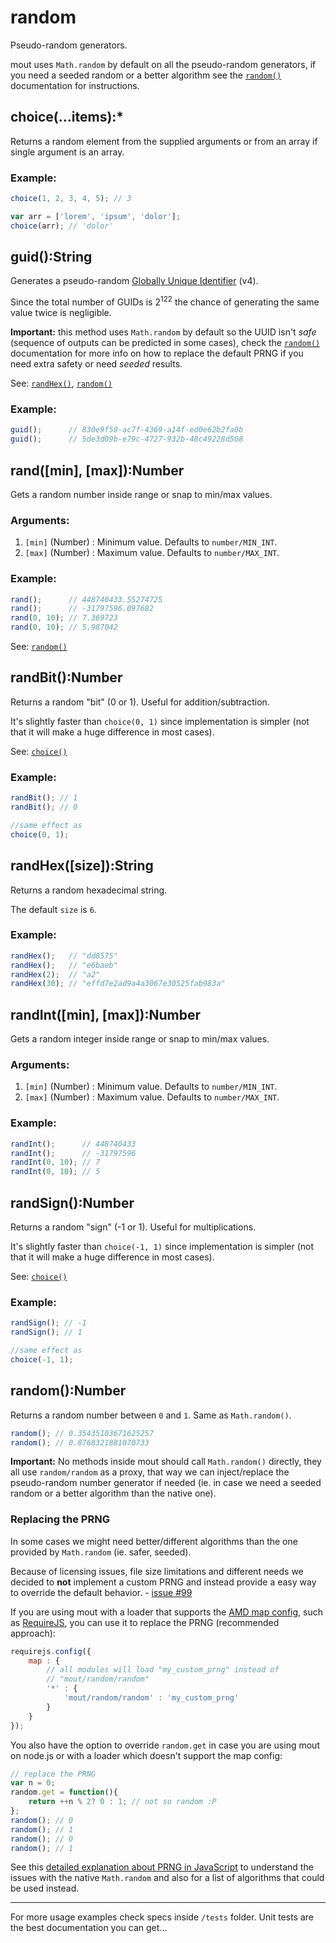 # random #

Pseudo-random generators.

mout uses `Math.random` by default on all the pseudo-random generators, if
you need a seeded random or a better algorithm see the [`random()`](#random)
documentation for instructions.



## choice(...items):*

Returns a random element from the supplied arguments or from an array if single
argument is an array.

### Example:

```js
choice(1, 2, 3, 4, 5); // 3

var arr = ['lorem', 'ipsum', 'dolor'];
choice(arr); // 'dolor'
```



## guid():String

Generates a pseudo-random [Globally Unique Identifier](http://en.wikipedia.org/wiki/Globally_unique_identifier) (v4).

Since the total number of GUIDs is 2<sup>122</sup> the chance of generating the
same value twice is negligible.

**Important:** this method uses `Math.random` by default so the UUID isn't
*safe* (sequence of outputs can be predicted in some cases), check the
[`random()`](#random) documentation for more info on how to replace the default
PRNG if you need extra safety or need *seeded* results.

See: [`randHex()`](#randHex), [`random()`](#random)

### Example:

```js
guid();      // 830e9f50-ac7f-4369-a14f-ed0e62b2fa0b
guid();      // 5de3d09b-e79c-4727-932b-48c49228d508
```



## rand([min], [max]):Number

Gets a random number inside range or snap to min/max values.

### Arguments:

 1. `[min]` (Number)         : Minimum value. Defaults to `number/MIN_INT`.
 2. `[max]` (Number)         : Maximum value. Defaults to `number/MAX_INT`.


### Example:

```js
rand();      // 448740433.55274725
rand();      // -31797596.097682
rand(0, 10); // 7.369723
rand(0, 10); // 5.987042
```

See: [`random()`](#random)



## randBit():Number

Returns a random "bit" (0 or 1). Useful for addition/subtraction.

It's slightly faster than `choice(0, 1)` since implementation is simpler (not
that it will make a huge difference in most cases).

See: [`choice()`](#choice)

### Example:

```js
randBit(); // 1
randBit(); // 0

//same effect as
choice(0, 1);
```



## randHex([size]):String

Returns a random hexadecimal string.

The default `size` is `6`.

### Example:

```js
randHex();   // "dd8575"
randHex();   // "e6baeb"
randHex(2);  // "a2"
randHex(30); // "effd7e2ad9a4a3067e30525fab983a"
```



## randInt([min], [max]):Number

Gets a random integer inside range or snap to min/max values.

### Arguments:

 1. `[min]` (Number)         : Minimum value. Defaults to `number/MIN_INT`.
 2. `[max]` (Number)         : Maximum value. Defaults to `number/MAX_INT`.


### Example:

```js
randInt();      // 448740433
randInt();      // -31797596
randInt(0, 10); // 7
randInt(0, 10); // 5
```



## randSign():Number

Returns a random "sign" (-1 or 1). Useful for multiplications.

It's slightly faster than `choice(-1, 1)` since implementation is simpler (not
that it will make a huge difference in most cases).

See: [`choice()`](#choice)

### Example:

```js
randSign(); // -1
randSign(); // 1

//same effect as
choice(-1, 1);
```



## random():Number

Returns a random number between `0` and `1`. Same as `Math.random()`.

```js
random(); // 0.35435103671625257
random(); // 0.8768321881070733
```

**Important:** No methods inside mout should call `Math.random()`
directly, they all use `random/random` as a proxy, that way we can
inject/replace the pseudo-random number generator if needed (ie. in case we
need a seeded random or a better algorithm than the native one).

### Replacing the PRNG

In some cases we might need better/different algorithms than the one provided
by `Math.random` (ie. safer, seeded).

Because of licensing issues, file size limitations and different needs we
decided to **not** implement a custom PRNG and instead provide a easy way to
override the default behavior. - [issue #99](https://github.com/millermedeiros/amd-utils/issues/99)

If you are using mout with a loader that supports the [AMD map
config](https://github.com/amdjs/amdjs-api/wiki/Common-Config), such as
[RequireJS](http://requirejs.org/), you can use it to replace the PRNG
(recommended approach):

```js
requirejs.config({
    map : {
        // all modules will load "my_custom_prng" instead of
        // "mout/random/random"
        '*' : {
            'mout/random/random' : 'my_custom_prng'
        }
    }
});
```

You also have the option to override `random.get` in case you are using
mout on node.js or with a loader which doesn't support the map config:

```js
// replace the PRNG
var n = 0;
random.get = function(){
    return ++n % 2? 0 : 1; // not so random :P
};
random(); // 0
random(); // 1
random(); // 0
random(); // 1
```

See this [detailed explanation about PRNG in
JavaScript](http://baagoe.org/en/w/index.php/Better_random_numbers_for_javascript)
to understand the issues with the native `Math.random` and also for a list of
algorithms that could be used instead.



-------------------------------------------------------------------------------

For more usage examples check specs inside `/tests` folder. Unit tests are the
best documentation you can get...
